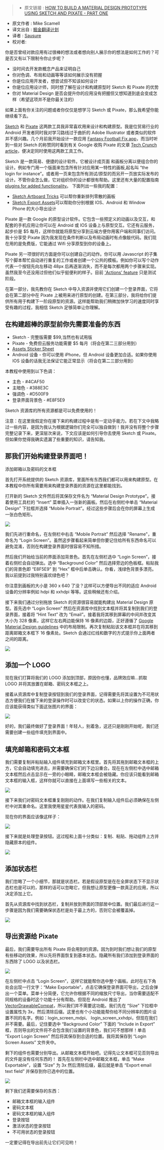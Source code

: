 >* 原文链接 : [HOW TO BUILD A MATERIAL DESIGN PROTOTYPE USING SKETCH AND PIXATE - PART ONE](http://createdineden.com/blog/post/material-design-prototype-tutorial-part-1/)
* 原文作者 : Mike Scamell
* 译文出自 : [掘金翻译计划](https://github.com/xitu/gold-miner)
* 译者 : [Sausure](https://github.com/Sausure)
* 校对者:

你是否曾经对款应用有过很棒的想法或者想向别人展示你的想法是如何工作的？可是否又有以下限制令你止步呢？

*   没时间去开发款概念产品来证明自己
*   你对色调、布局和动画等等该如何展示没有把握
*   你是位应用开发者，想尝试但不知该如何设计
*   你是位应用设计师，同时想了解在设计和构建原型时 Sketch 和 Pixate 的优势
*   你对 Material Design 是否会提升你的应用没有把握但又想知道到底会变成怎样（希望这项并不是你最关注的）

如果上面有你关注的问题或者你仅仅是想学习 Sketch 或 Pixate，那么我希望你能继续看下去。

[Sketch](http://bit.ly/22RgdKX "Sketch design tool") 和 [Pixate](http://bit.ly/1M2DyBP "Pixate prototyping tool") 这两款工具我非常喜欢用来设计和构建原型。我是位贸易行业的 Android 开发者同时我对学习路线过于曲折的 Adobe Illustrator 或者类似的软件并不感兴趣。几个月前我开始设计一款应用 [Fantasy Football Fix app](http://bit.ly/1Tb18sZ "Fantasy Football Fix")，而当时听到一些对 Sketch 的称赞同时看到有关 Google 收购 Pixate 的文章 [Tech Crunch article](http://tcrn.ch/1OkuP9R "Tech Crunch article")，便决定同时使用这两款工具工作。

Sketch 是一款简易、便捷的设计软件。它被设计成页面 和画板分离以便组合你的设计。例如专门用一个版面来包含所有针对应用某一特性的画板,起名叫 “the login for instance”。或者用一页来包含所有测试/原型的而另开一页放实际发布的设计。不管你会怎么做，它对组织你的设计都很有帮助。这里还有大量的配置指南 [plugins for added functionality](http://bit.ly/1V9jYVN "Sketch plugins")。 下面列出一些我的配置：

*   [Sketch Artboard Tricks](http://bit.ly/1RPufrh "Sketch Art board Tricks plugin") 可以帮你重新排列零散的画板
*   [Sketch Export Assets](http://bit.ly/1UEwVIU "Sketch Export Assets plugin")可以帮助你分别根据 IOS、Android 和 Window Phone 的大小导出设计

Pixate 是一款 Google 的原型设计软件。它包含一些预定义的动画以及交互，和配套的手机应用让你可以在 Android 或 IOS 设备上与原型交互。它还有云服务，起步价是 $5 每月，这样你就能将原型分享到云端方便你用客户端和同事们访问。我十分享受 Pixate 因为我发现在条件判断以及布局动画时有点像敲代码。我们现在用的是免费版，它能通过 Wifi 分享原型到你的设备上。  

Pixate 另一项很好的方面是你可以创建自己的动作。你可以用 Javascript 的子集写个脚本帮忙自动进行重复的工作或者创建一个公共的模板。例如你可以写个动作 代表一个按钮先向左移动 48px 后再逐渐消失，而不是每次都用两个步骤来实现。虽然我至今还没用过但他们似乎挺便利的样子。目前 ['Actions' feature](http://bit.ly/1ZMSPZK "Beta actions feature") 只是测试阶段。

在第一部分，我先教你在 Sketch 中导入资源并使用它们创建一个登录界面，它将会在第二部分中在 Pixate 上被用来进行原型的创建。在第三部分，我将给你们提供所有用于构建下一阶段原型的资源。这样能帮助我们稍微加快学习的速度同时享受有趣的过程，我相信 Sketch 足够简单让你理解。

## 在构建超棒的原型前你先需要准备的东西

*   Sketch - 完整版需要 $99,当然也有试用版
*   Pixate - 免费但云服务功能需要 $5 每月（将会在第二三部分用到）
*   [Assets Sticker Sheet](https://www.dropbox.com/s/6ykfx9gukoacgp0/Material%20Design%20Prototype%20Assets.sketch?dl=0 "Assets Sticker Sheet")
*   Android 设备 - 你可以使用 iPhone，但 Android 设备更加合适。如果你使用 IOS 设备的话我无法保证它能正常显示（将会在第二三部分用到）

本教程中使用到以下色调：

*   主色 - #4CAF50
*   主暗色 - #388E3C
*   强调色 - #D500F9
*   登录界面背景色 - #E8F5E9

 Sketch 资源库的所有资源都是可以免费使用的！

注意：在这里我假定你在接下来的构建过程中是有一定动手能力。若在下文中我略过一些内容，是因为我认为根据逻辑你们完全可以独自做到！我并没有将整个步骤完整记录下来，更深层次来说，下文应该是如何引导你去使用 Sketch 或 Pixate。但如果你觉得我确实遗漏了些重要的知识，请告知我。

## 那我们开始构建登录界面吧！

添加邮箱以及密码的文本框

首先打开系统提供的 Sketch 资源库，里面所有东西我们都可以用来构建原型。在本教程中你所有需要用来构建登录界面的资源在这里都能找到。

打开新的 Sketch 文件然后将其保存文件名为 “Material Design Prototype”。接着使用工具栏的 “Insert” 菜单插入一张新的画板。然后在右侧栏中单击 “Material Design” 下拉框并选择 “Mobile Portrait”。经过这些步骤后会在你的屏幕上生成一张白色矩形。

![](http://ww2.sinaimg.cn/large/a490147fgw1f41t1ndhcpj20i50ef74u.jpg)  

我们先进行重命名，在左侧栏中右击 “Mobile Portrait” 然后选择 "Rename"，重命名为 “Login Screen”。虽然这步骤看起来简单但你要记住给所有东西命名可以避免混淆，否则在构建登录界面时很容易不知所措。

然后我们开始给当前的界面添加背景色。首先在左侧栏选中 “Login Screen”，接着右侧栏会自动弹出。选中 “Background Color” 然后选择旁边的色板框。粘贴我们的背景色即 “E8F5E9” 到 “Hex” 框中后单击确认。你看，浅绿色背景多漂亮。我以前提到过我特别喜欢绿色吧？

你注意到画板的大小是 360 x 640 了没？这样可以方便导出不同的适应 Android 设备的分辨率例如 hdpi 和 xxhdpi 等等。这些稍候还有介绍。

接下来我们通过分别拖放 Sketch 的资源很容易就能构建出 Material Design 原型。首先选中 “Login Screen” 然后在资源库中找到文本框并将其复制到我们的登录界面，接着将 “Hint Text” 改为 “Email”。接着我将其移到屏幕的中间并改变其大小为 328 像素，这样它左右两边能保持 16 像素的边距，正好遵循了 [Google Material Design guidelines](http://bit.ly/23YKwj9 "Google Material Design guidelines") 中的布局限制。再次复制粘贴该文本框并在将其移到距离邮箱文本框下 16 像素处。Sketch 会通过红线和数字的方式提示你上面两者之间的距离。

![](http://ww1.sinaimg.cn/large/a490147fgw1f41t28fkj4j20hl0cnt9c.jpg)  

## 添加一个 LOGO

现在我们打算将我们的 LOGO 添加到顶部，原因你也懂，品牌效应嘛...抓取 LOGO 并将其放置在邮箱、密码文本框之上。

接着从资源库中复制登录按钮到我们的登录界面，记得需要先将其设置为不可用状态方便我们在接下来的登录操作时可以改变它的状态。如果以上你的操作正确，你应该能获得类似下面这张图片的界面：

![](http://ww4.sinaimg.cn/large/a490147fgw1f41t2lrc8hj20hv0cxgmh.jpg)  

好的，我们最终做好了登录界面！年轻人，别着急，这还只是刚刚开始呢，我们还需要创建一些组件填充到界面中。

## 填充邮箱和密码文本框

我们需要复制并粘贴输入组件填充到邮箱文本框里。首先将其拖到邮箱文本框的上方，它会自动填充进去，并需要确保它们的下边沿重合。现在在左侧栏中选中邮箱文本框然后点击显示在一旁的小眼睛，邮箱文本框会被隐藏。你应该只能看到邮箱文本框的输入框，这样你就可以直接在上面填写一些相关的文本。

![](http://ww4.sinaimg.cn/large/a490147fgw1f41t2ynw6ej20hv0cxmy3.jpg)  

接下来我们对密码文本框重复刚刚的动作。在我们复制输入组件后必须确保在左侧栏中对其重命名。这里我使用星星代表我输入的密码。

现在你的界面应该像这样子：

![](http://ww2.sinaimg.cn/large/a490147fgw1f41t4vfxw7j20i00d1wfm.jpg)

接下来就是处理登录按钮。这过程和上面十分类似：复制、粘贴、拖动组件上方并隐藏原本的组件。

![](http://ww3.sinaimg.cn/large/a490147fgw1f41t584f7fj20i60d5q40.jpg)

## 添加状态栏

我们忽略了一个小细节，那就是状态栏。若是假设原型是在在全屏状态下不显示状态栏也是可以的，那样的话可以忽略它，但我想让原型更像一款真正的应用，所以决定添加上它。

首先从资源库中找到状态栏，复制并放到界面的顶部居中位置。我们最后进行这一步骤是因为我们需要确保状态栏是处于最上方的，否则它会被覆盖掉。

![](http://ww3.sinaimg.cn/large/a490147fgw1f41t5mjphxj20k60eft9w.jpg)

## 导出资源给 Pixate

最后，我们需要导出所有 Pixate 将会用到的资源。因为到时我们想让我们的原型有些移动的效果，所以先将界面恢复到基本状态。隐藏所有我们添加到登录界面的东西除了 LOGO 以及状态栏。

![](http://ww3.sinaimg.cn/large/a490147fgw1f41t60k3ysj20k60ef3zn.jpg)  

在左侧栏中点击 “Login Screen”，这样它就能帮你选中整个画板。此时在右下角处会出现一行文字：“Make Exportable”，点击它确保登录界面可导出，之后会弹出一个菜单。菜单十分简便，它允许你根据不同的缩放尺寸导出，当你需要适配不同规格的设备时这个功能十分有帮助。但现在 Android 推出了 [VectorDrawableCompat](http://bit.ly/1P3A6RH "VectorDrawableCompat documentation")，所以我们并不需要这功能。我们先在 “Size” 下拉框中设置属性为 3x，然后清除后缀。这里也有个小功能能帮你给不同分辨率的图片设置不同的名字。例如：login_screen_mdpi、 login_screen_xxhdpi，但现在我们并不需要。最后，记住要选中 “Background Color” 下面的 “Include in Export” 框，否则导出的文件将不会包含我们设置的背景色，我们可不想那样！单击 “Export Login Screen” 然后将其保存到合适的位置。我将其保存到 “Login Screen Assets” 文件夹中。

剩下的组件也需要分别导出。从邮箱文本框开始吧。记得先让文本框可见否则导出的文件是没有任何东西的！ 首先在左侧栏中选中邮箱文本框，单击 “Make Exportable”，设置 “Size” 为 3x 然后清除后缀，最后就是单击 “Export email text field” 并保存到你已选中的位置。

![](http://ww4.sinaimg.cn/large/a490147fgw1f41t6cn2ehj20k60ef3zv.jpg)  

剩下我们还需要保存的东西：

*   邮箱文本框的输入组件
*   密码文本框
*   密码文本框的输入组件
*   登录按钮
*   激活状态的登录按钮
*   不可用状态的登录按钮

一定要记得在导出前先让它们可见哟！
